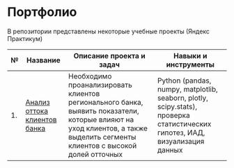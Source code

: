 # Портфолио
В репозитории представлены некоторые учебные проекты (Яндекс Практикум)

|№| Название | Описание проекта и задач| Навыки и инструменты |
|--|----------|------------------|----------------------|
|1.|[Анализ оттока клиентов банка](https://github.com/shepelyuk-alexa/portfolio/tree/main/bank's-churn-clients-analysis)| Необходимо проанализировать клиентов регионального банка, выявить показатели, которые влияют на уход клиентов, а также выделить сегменты клиентов с высокой долей отточных| Python (pandas, numpy, matplotlib, seaborn, plotly, scipy.stats), проверка статистических гипотез, ИАД, визуализация данных|
